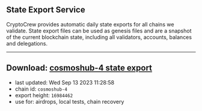 ## State Export Service
CryptoCrew provides automatic daily state exports for all chains we validate. State export files can be used as genesis files and are a snapshot of the current blockchain state, including all validators, accounts, balances and delegations.

---
**Download: [cosmoshub-4 state export](https://dl.ccvalidators.com/SERVICE/cosmoshub/cosmoshub-4_export_16984462.json)**
---

- last updated: Wed Sep 13 2023 11:28:58
- chain id: `cosmoshub-4`
- export height: `16984462`
- use for: airdrops, local tests, chain recovery
